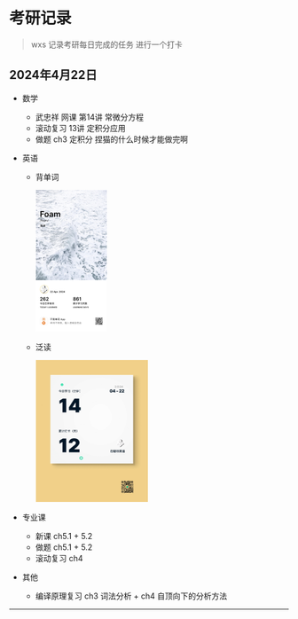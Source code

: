 # 考研记录

> wxs 记录考研每日完成的任务 进行一个打卡

## 2024年4月22日

+ 数学
  + 武忠祥 网课 第14讲 常微分方程
  + 滚动复习 13讲 定积分应用
  + 做题 ch3 定积分 捏猫的什么时候才能做完啊

+ 英语
  + 背单词

    <img src="./考研记录.assets/a62c3bb3862f15da3b21356004fa48f.jpg" alt="a62c3bb3862f15da3b21356004fa48f" style="zoom:25%;" />

  + 泛读

    <img src="./考研记录.assets/image-20240422225346101.png" alt="image-20240422225346101" style="zoom:25%;" />

+ 专业课

  + 新课 ch5.1 + 5.2
  + 做题 ch5.1 + 5.2
  + 滚动复习 ch4

+ 其他

  + 编译原理复习 ch3 词法分析 + ch4 自顶向下的分析方法

------------------------------------

